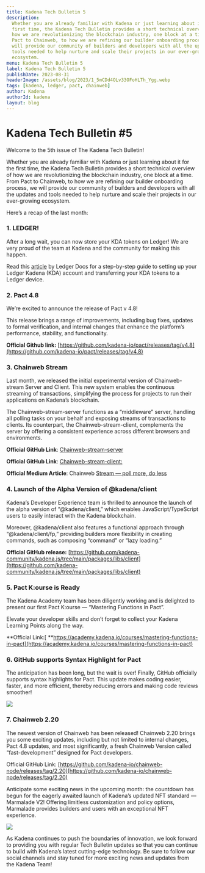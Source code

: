 ```yaml
---
title: Kadena Tech Bulletin 5
description:
  Whether you are already familiar with Kadena or just learning about it for the
  first time, the Kadena Tech Bulletin provides a short technical overview of
  how we are revolutionizing the blockchain industry, one block at a time. From
  Pact to Chainweb, to how we are refining our builder onboarding process, we
  will provide our community of builders and developers with all the updates and
  tools needed to help nurture and scale their projects in our ever-growing
  ecosystem.
menu: Kadena Tech Bulletin 5
label: Kadena Tech Bulletin 5
publishDate: 2023-08-31
headerImage: /assets/blog/2023/1_5mCDd4OLv33OFoHLTh_Ygg.webp
tags: [kadena, ledger, pact, chainweb]
author: Kadena
authorId: kadena
layout: blog
---
```


# Kadena Tech Bulletin #5

Welcome to the 5th issue of The Kadena Tech Bulletin!

Whether you are already familiar with Kadena or just learning about it for the
first time, the Kadena Tech Bulletin provides a short technical overview of how
we are revolutionizing the blockchain industry, one block at a time. From Pact
to Chainweb, to how we are refining our builder onboarding process, we will
provide our community of builders and developers with all the updates and tools
needed to help nurture and scale their projects in our ever-growing ecosystem.

Here’s a recap of the last month:

### **1. LEDGER!**

After a long wait, you can now store your KDA tokens on Ledger! We are very
proud of the team at Kadena and the community for making this happen.

Read this
[article](https://support.ledger.com/hc/en-us/articles/7415959614109?docs=true)
by Ledger Docs for a step-by-step guide to setting up your Ledger Kadena (KDA)
account and transferring your KDA tokens to a Ledger device.

### **2. Pact 4.8**

We’re excited to announce the release of Pact v 4.8!

This release brings a range of improvements, including bug fixes, updates to
formal verification, and internal changes that enhance the platform’s
performance, stability, and functionality.

**Official Github link:**
[https://github.com/kadena-io/pact/releases/tag/v4.8](https://github.com/kadena-io/pact/releases/tag/v4.8)

### **3. Chainweb Stream**

Last month, we released the initial experimental version of Chainweb-stream
Server and Client. This new system enables the continuous streaming of
transactions, simplifying the process for projects to run their applications on
Kadena’s blockchain.

The Chainweb-stream-server functions as a “middleware” server, handling all
polling tasks on your behalf and exposing streams of transactions to clients.
Its counterpart, the Chainweb-stream-client, complements the server by offering
a consistent experience across different browsers and environments.

**Official GitHub Link**:
[Chainweb-stream-server](https://github.com/kadena-io/chainweb-stream)

**Official GitHub Link**:
[Chainweb-stream-client:](https://github.com/kadena-community/kadena.js/tree/main/packages/libs/chainweb-stream-client)

**Official Medium Article**: Chainweb
[Stream — poll more, do less](https://medium.com/kadena-io/introducing-chainweb-stream-poll-less-do-more-493621e14c11)

### **4. Launch of the Alpha Version of @kadena/client**

Kadena’s Developer Experience team is thrilled to announce the launch of the
alpha version of “@kadena/client,” which enables JavaScript/TypeScript users to
easily interact with the Kadena blockchain.

Moreover, @kadena/client also features a functional approach through
“@kadena/client/fp,” providing builders more flexibility in creating commands,
such as composing “command” or “lazy loading.”

**Official GitHub release:**
[https://github.com/kadena-community/kadena.js/tree/main/packages/libs/client](https://github.com/kadena-community/kadena.js/tree/main/packages/libs/client)

### **5. Pact K:ourse is Ready**

The Kadena Academy team has been diligently working and is delighted to present
our first Pact K:ourse — “Mastering Functions in Pact”.

Elevate your developer skills and don’t forget to collect your Kadena Learning
Points along the way.

**Official Link:[
**https://academy.kadena.io/courses/mastering-functions-in-pact](https://academy.kadena.io/courses/mastering-functions-in-pact)

### **6. GitHub supports Syntax Highlight for Pact**

The anticipation has been long, but the wait is over! Finally, GitHub officially
supports syntax highlights for Pact. This update makes coding easier, faster,
and more efficient, thereby reducing errors and making code reviews smoother!

![](/assets/blog/2023/1_Ysm6mktNLcmEaNzYhNDF5w.webp)

### **7. Chainweb 2.20**

The newest version of Chainweb has been released! Chainweb 2.20 brings you some
exciting updates, including but not limited to internal changes, Pact 4.8
updates, and most significantly, a fresh Chainweb Version called
“fast-development” designed for Pact developers.

Official GitHub Link:
[https://github.com/kadena-io/chainweb-node/releases/tag/2.20](https://github.com/kadena-io/chainweb-node/releases/tag/2.20)

Anticipate some exciting news in the upcoming month: the countdown has begun for
the eagerly awaited launch of Kadena’s updated NFT standard — Marmalade V2!
Offering limitless customization and policy options, Marmalade provides builders
and users with an exceptional NFT experience.

![](/assets/blog/2023/0_2G3BUB-jALbdFMcd.png)

As Kadena continues to push the boundaries of innovation, we look forward to
providing you with regular Tech Bulletin updates so that you can continue to
build with Kadena’s latest cutting-edge technology. Be sure to follow our social
channels and stay tuned for more exciting news and updates from the Kadena Team!
